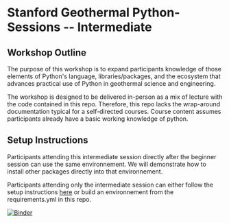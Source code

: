 # Stanford Geothermal Python-Sessions -- Intermediate

## Workshop Outline

The purpose of this workshop is to expand participants knowledge of those elements of Python's language, libraries/packages, and the ecosystem that advances practical use of Python in geothermal science and engineering. 

The workshop is designed to be delivered in-person as a mix of lecture with the code contained in this repo. Therefore, this repo lacks the wrap-around documentation typical for a self-directed courses. Course content assumes participants already have a basic working knowledge of python.

## Setup Instructions

Participants attending this intermediate session directly after the beginner session can use the same environnement. We will demonstrate how to install other packages directly into that environnement. 

Participants attending only the intermediate session can either follow the setup instructions [here](https://github.com/ICWallis/Stanford-Geothermal-Python-Sessions--Beginner) or build an environnement from the requirements.yml in this repo. 

[![Binder](https://mybinder.org/badge_logo.svg)](https://mybinder.org/v2/gh/ICWallis/Stanford-Geothermal-Python-Sessions--Intermediate/main)